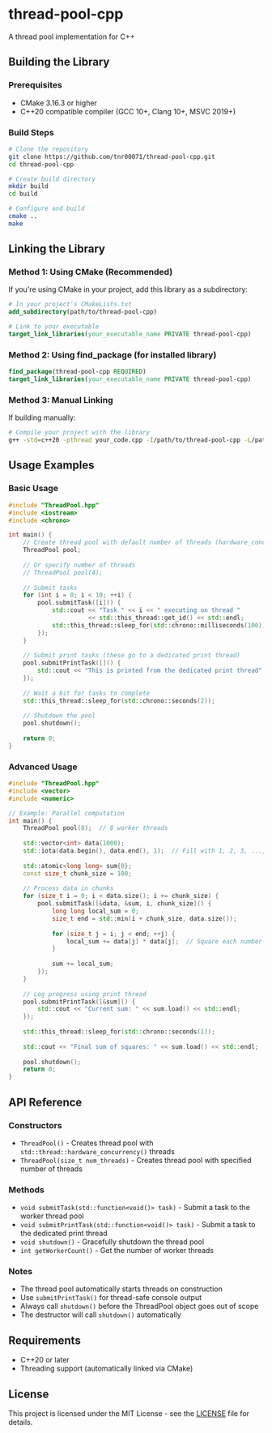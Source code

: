 # thread-pool-cpp
A thread pool implementation for C++

## Building the Library

### Prerequisites
- CMake 3.16.3 or higher
- C++20 compatible compiler (GCC 10+, Clang 10+, MSVC 2019+)

### Build Steps
```bash
# Clone the repository
git clone https://github.com/tnr00071/thread-pool-cpp.git
cd thread-pool-cpp

# Create build directory
mkdir build
cd build

# Configure and build
cmake ..
make
```

## Linking the Library

### Method 1: Using CMake (Recommended)

If you're using CMake in your project, add this library as a subdirectory:

```cmake
# In your project's CMakeLists.txt
add_subdirectory(path/to/thread-pool-cpp)

# Link to your executable
target_link_libraries(your_executable_name PRIVATE thread-pool-cpp)
```

### Method 2: Using find_package (for installed library)

```cmake
find_package(thread-pool-cpp REQUIRED)
target_link_libraries(your_executable_name PRIVATE thread-pool-cpp)
```

### Method 3: Manual Linking

If building manually:
```bash
# Compile your project with the library
g++ -std=c++20 -pthread your_code.cpp -I/path/to/thread-pool-cpp -L/path/to/build -lthread-pool-cpp -o your_program
```

## Usage Examples

### Basic Usage

```cpp
#include "ThreadPool.hpp"
#include <iostream>
#include <chrono>

int main() {
    // Create thread pool with default number of threads (hardware_concurrency)
    ThreadPool pool;
    
    // Or specify number of threads
    // ThreadPool pool(4);
    
    // Submit tasks
    for (int i = 0; i < 10; ++i) {
        pool.submitTask([i]() {
            std::cout << "Task " << i << " executing on thread " 
                      << std::this_thread::get_id() << std::endl;
            std::this_thread::sleep_for(std::chrono::milliseconds(100));
        });
    }
    
    // Submit print tasks (these go to a dedicated print thread)
    pool.submitPrintTask([]() {
        std::cout << "This is printed from the dedicated print thread" << std::endl;
    });
    
    // Wait a bit for tasks to complete
    std::this_thread::sleep_for(std::chrono::seconds(2));
    
    // Shutdown the pool
    pool.shutdown();
    
    return 0;
}
```

### Advanced Usage

```cpp
#include "ThreadPool.hpp"
#include <vector>
#include <numeric>

// Example: Parallel computation
int main() {
    ThreadPool pool(8);  // 8 worker threads
    
    std::vector<int> data(1000);
    std::iota(data.begin(), data.end(), 1);  // Fill with 1, 2, 3, ..., 1000
    
    std::atomic<long long> sum{0};
    const size_t chunk_size = 100;
    
    // Process data in chunks
    for (size_t i = 0; i < data.size(); i += chunk_size) {
        pool.submitTask([&data, &sum, i, chunk_size]() {
            long long local_sum = 0;
            size_t end = std::min(i + chunk_size, data.size());
            
            for (size_t j = i; j < end; ++j) {
                local_sum += data[j] * data[j];  // Square each number
            }
            
            sum += local_sum;
        });
    }
    
    // Log progress using print thread
    pool.submitPrintTask([&sum]() {
        std::cout << "Current sum: " << sum.load() << std::endl;
    });
    
    std::this_thread::sleep_for(std::chrono::seconds(1));
    
    std::cout << "Final sum of squares: " << sum.load() << std::endl;
    
    pool.shutdown();
    return 0;
}
```

## API Reference

### Constructors
- `ThreadPool()` - Creates thread pool with `std::thread::hardware_concurrency()` threads
- `ThreadPool(size_t num_threads)` - Creates thread pool with specified number of threads

### Methods
- `void submitTask(std::function<void()> task)` - Submit a task to the worker thread pool
- `void submitPrintTask(std::function<void()> task)` - Submit a task to the dedicated print thread
- `void shutdown()` - Gracefully shutdown the thread pool
- `int getWorkerCount()` - Get the number of worker threads

### Notes
- The thread pool automatically starts threads on construction
- Use `submitPrintTask()` for thread-safe console output
- Always call `shutdown()` before the ThreadPool object goes out of scope
- The destructor will call `shutdown()` automatically

## Requirements
- C++20 or later
- Threading support (automatically linked via CMake)

## License
This project is licensed under the MIT License - see the [LICENSE](LICENSE) file for details.
